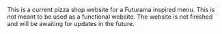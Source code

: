 This is a current pizza shop website for a Futurama inspired menu. This is not meant to be used as a functional website. The website is not finished and will be awaiting for updates in the future.